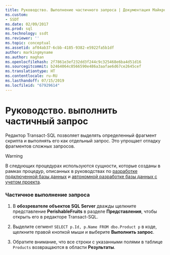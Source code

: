 ```yaml
---
title: Руководство. Выполнение частичного запроса | Документация Майкрософт
ms.custom:
- SSDT
ms.date: 02/09/2017
ms.prod: sql
ms.technology: ssdt
ms.reviewer: ''
ms.topic: conceptual
ms.assetid: af04ab37-6cbb-4185-9382-e5922fa5b1df
author: markingmyname
ms.author: maghan
ms.openlocfilehash: 2f7861e3ef232dd3f244c9c325468e6ba4d51d16
ms.sourcegitcommit: b2464064c0566590e486a3aafae6d67ce2645cef
ms.translationtype: HT
ms.contentlocale: ru-RU
ms.lasthandoff: 07/15/2019
ms.locfileid: "67929614"
---
```

# <a name="how-to-execute-a-partial-query"></a>Руководство. выполнить частичный запрос
Редактор Transact\-SQL позволяет выделять определенный фрагмент скрипта и выполнять его как отдельный запрос. Это упрощает отладку фрагментов сложных запросов.  
  
> [!WARNING]  
> В следующих процедурах используются сущности, которые созданы в рамках процедур, описанных в руководствах по [разработке подключенной базы данных](../ssdt/connected-database-development.md) и [автономной разработке базы данных с учетом проекта](../ssdt/project-oriented-offline-database-development.md).  
  
### <a name="to-partially-execute-a-query"></a>Частичное выполнение запроса  
  
1.  В **обозревателе объектов SQL Server** дважды щелкните представление **PerishableFruits** в разделе **Представления**, чтобы открыть его в редакторе Transact\-SQL.  
  
2.  Выделите сегмент `SELECT p.Id, p.Name FROM dbo.Product p` в коде, щелкните правой кнопкой мыши и выберите **Выполнить запрос**.  
  
3.  Обратите внимание, что все строки с указанными полями в таблице `Products` возвращаются в области **Результаты**.  
  
